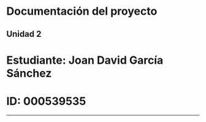 # Documentación del proyecto
## Unidad 2

# Estudiante:  Joan David García Sánchez
# ID:  000539535
---
